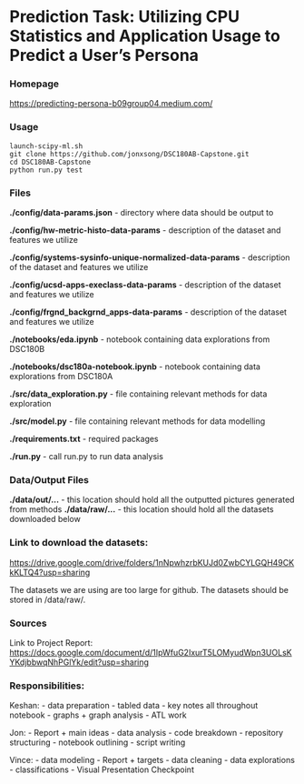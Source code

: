 # Prediction Task: Utilizing CPU Statistics and Application Usage to Predict a User’s Persona


### Homepage
https://predicting-persona-b09group04.medium.com/


### Usage
```
launch-scipy-ml.sh
git clone https://github.com/jonxsong/DSC180AB-Capstone.git
cd DSC180AB-Capstone
python run.py test
```


### Files
**./config/data-params.json** - directory where data should be output to

**./config/hw-metric-histo-data-params** - description of the dataset and features we utilize

**./config/systems-sysinfo-unique-normalized-data-params** - description of the dataset and features we utilize

**./config/ucsd-apps-execlass-data-params** - description of the dataset and features we utilize

**./config/frgnd_backgrnd_apps-data-params** - description of the dataset and features we utilize

**./notebooks/eda.ipynb** - notebook containing data explorations from DSC180B

**./notebooks/dsc180a-notebook.ipynb** - notebook containing data explorations from DSC180A

**./src/data_exploration.py** - file containing relevant methods for data exploration

**./src/model.py** - file containing relevant methods for data modelling

**./requirements.txt** - required packages

**./run.py** - call run.py to run data analysis


### Data/Output Files

**./data/out/...** - this location should hold all the outputted pictures generated from methods
**./data/raw/...** - this location should hold all the datasets downloaded below


### Link to download the datasets:
https://drive.google.com/drive/folders/1nNpwhzrbKUJd0ZwbCYLGQH49CKkKLTQ4?usp=sharing

The datasets we are using are too large for github. The datasets should be stored in /data/raw/.


### Sources
Link to Project Report: https://docs.google.com/document/d/1IpWfuG2IxurT5LOMyudWpn3UOLsKYKdjbbwqNhPGlYk/edit?usp=sharing


### Responsibilities:
Keshan:
    - data preparation
    - tabled data
    - key notes all throughout notebook
    - graphs + graph analysis
    - ATL work

Jon:
    - Report + main ideas
    - data analysis - code breakdown
    - repository structuring
    - notebook outlining
    - script writing

Vince:
    - data modeling
    - Report + targets
    - data cleaning
    - data explorations
    - classifications
    - Visual Presentation Checkpoint
